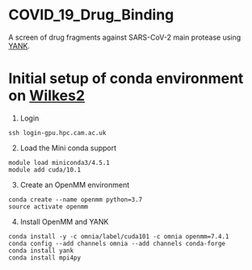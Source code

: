 # COVID_19_Drug_Binding
A screen of drug fragments against SARS-CoV-2 main protease using [YANK](http://getyank.org/latest/).

# Initial setup of conda environment on [Wilkes2](https://www.hpc.cam.ac.uk/systems/wilkes-2)
1) Login
```
ssh login-gpu.hpc.cam.ac.uk
```

2) Load the Mini conda support
```
module load miniconda3/4.5.1
module add cuda/10.1
```

3) Create an OpenMM environment
```
conda create --name openmm python=3.7
source activate openmm
```


4) Install OpenMM and YANK
```
conda install -y -c omnia/label/cuda101 -c omnia openmm=7.4.1
conda config --add channels omnia --add channels conda-forge
conda install yank
conda install mpi4py
```
